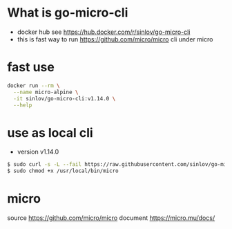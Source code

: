 # What is go-micro-cli

- docker hub see https://hub.docker.com/r/sinlov/go-micro-cli
- this is fast way to run https://github.com/micro/micro cli under micro

# fast use

```sh
docker run --rm \
  --name micro-alpine \
  -it sinlov/go-micro-cli:v1.14.0 \
  --help
```

# use as local cli

- version v1.14.0

```sh
$ sudo curl -s -L --fail https://raw.githubusercontent.com/sinlov/go-micro-cli/master/dist/v1.14.0/run.sh -o /usr/local/bin/micro
$ sudo chmod +x /usr/local/bin/micro
```

# micro

source https://github.com/micro/micro
document https://micro.mu/docs/


